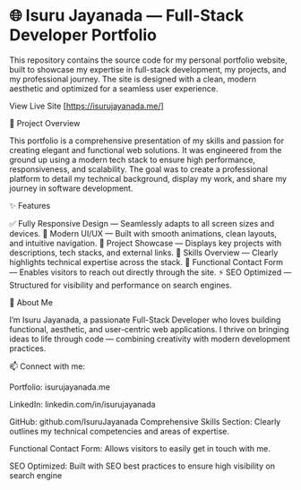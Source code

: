 <b><h1>🌐 Isuru Jayanada — Full-Stack Developer Portfolio </h1> </b>

This repository contains the source code for my personal portfolio website, built to showcase my expertise in full-stack development, my projects, and my professional journey. The site is designed with a clean, modern aesthetic and optimized for a seamless user experience.

View Live Site [https://isurujayanada.me/]

🌟 Project Overview

This portfolio is a comprehensive presentation of my skills and passion for creating elegant and functional web solutions. It was engineered from the ground up using a modern tech stack to ensure high performance, responsiveness, and scalability. The goal was to create a professional platform to detail my technical background, display my work, and share my journey in software development.



✨ Features

✅ Fully Responsive Design — Seamlessly adapts to all screen sizes and devices.
🎨 Modern UI/UX — Built with smooth animations, clean layouts, and intuitive navigation.
🧩 Project Showcase — Displays key projects with descriptions, tech stacks, and external links.
💼 Skills Overview — Clearly highlights technical expertise across the stack.
📩 Functional Contact Form — Enables visitors to reach out directly through the site.
⚡ SEO Optimized — Structured for visibility and performance on search engines.

👤 About Me

I’m Isuru Jayanada, a passionate Full-Stack Developer who loves building functional, aesthetic, and user-centric web applications.
I thrive on bringing ideas to life through code — combining creativity with modern development practices.

📫 Connect with me:

Portfolio: isurujayanada.me

LinkedIn: linkedin.com/in/isurujayanada

GitHub: github.com/IsuruJayanada
Comprehensive Skills Section: Clearly outlines my technical competencies and areas of expertise.

Functional Contact Form: Allows visitors to easily get in touch with me.

SEO Optimized: Built with SEO best practices to ensure high visibility on search engine
